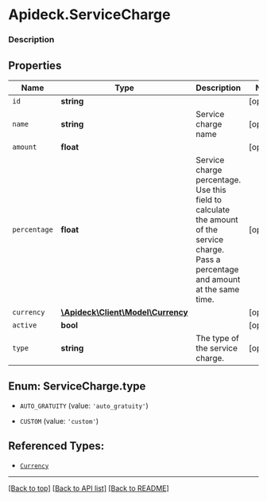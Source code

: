 # Apideck.ServiceCharge

### Description

## Properties
Name | Type | Description | Notes
------------ | ------------- | ------------- | -------------
`id` | **string** |  | [optional] 
`name` | **string** | Service charge name | [optional] 
`amount` | **float** |  | [optional] 
`percentage` | **float** | Service charge percentage. Use this field to calculate the amount of the service charge. Pass a percentage and amount at the same time. | [optional] 
`currency` | [**\Apideck\Client\Model\Currency**](Currency.md) |  | [optional] 
`active` | **bool** |  | [optional] 
`type` | **string** | The type of the service charge. | [optional] 





<a name="TYPE"></a>
## Enum: ServiceCharge.type


* `AUTO_GRATUITY` (value: `'auto_gratuity'`)

* `CUSTOM` (value: `'custom'`)




## Referenced Types:




* [`Currency`](Currency.md)



---

[[Back to top]](#) [[Back to API list]](../../../../README.md#documentation-for-api-endpoints) [[Back to README]](../../../../README.md)


